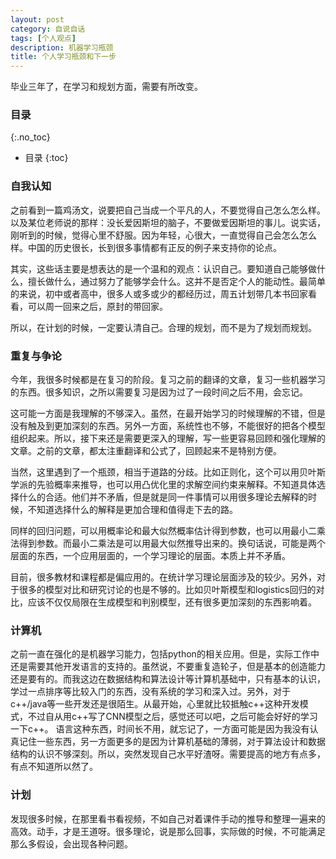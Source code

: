 ```yaml
---
layout: post
category: 自说自话
tags: [个人观点]
description: 机器学习瓶颈
title: 个人学习瓶颈和下一步
---
```


毕业三年了，在学习和规划方面，需要有所改变。

<!-- more -->

### 目录
{:.no_toc}

* 目录
{:toc}

### 自我认知
之前看到一篇鸡汤文，说要把自己当成一个平凡的人，不要觉得自己怎么怎么样。以及某位老师说的那样：没长爱因斯坦的脑子，不要做爱因斯坦的事儿。说实话，刚听到的时候，觉得心里不舒服。因为年轻，心很大，一直觉得自己会怎么怎么样。中国的历史很长，长到很多事情都有正反的例子来支持你的论点。

其实，这些话主要是想表达的是一个温和的观点：认识自己。要知道自己能够做什么，擅长做什么，通过努力了能够学会什么。这并不是否定个人的能动性。最简单的来说，初中或者高中，很多人或多或少的都经历过，周五计划带几本书回家看看，可以周一回来之后，原封的带回家。

所以，在计划的时候，一定要认清自己。合理的规划，而不是为了规划而规划。

### 重复与争论
今年，我很多时候都是在复习的阶段。复习之前的翻译的文章，复习一些机器学习的东西。很多知识，之所以需要复习是因为过了一段时间之后不用，会忘记。

这可能一方面是我理解的不够深入。虽然，在最开始学习的时候理解的不错，但是没有触及到更加深刻的东西。另外一方面，系统性也不够，不能很好的把各个模型组织起来。所以，接下来还是需要更深入的理解，写一些更容易回顾和强化理解的文章。之前的文章，都太注重翻译和公式了，回顾起来不是特别方便。

当然，这里遇到了一个瓶颈，相当于道路的分歧。比如正则化，这个可以用贝叶斯学派的先验概率来推导，也可以用凸优化里的求解空间约束来解释。不知道具体选择什么的合适。他们并不矛盾，但是就是同一件事情可以用很多理论去解释的时候，不知道选择什么的解释是更加合理和值得走下去的路。

同样的回归问题，可以用概率论和最大似然概率估计得到参数，也可以用最小二乘法得到参数。而最小二乘法是可以用最大似然推导出来的。换句话说，可能是两个层面的东西，一个应用层面的，一个学习理论的层面。本质上并不矛盾。

目前，很多教材和课程都是偏应用的。在统计学习理论层面涉及的较少。另外，对于很多的模型对比和研究讨论的也是不够的。比如贝叶斯模型和logistics回归的对比，应该不仅仅局限在生成模型和判别模型，还有很多更加深刻的东西影响着。

### 计算机
之前一直在强化的是机器学习能力，包括python的相关应用。但是，实际工作中还是需要其他开发语言的支持的。虽然说，不要重复造轮子，但是基本的创造能力还是要有的。而我这边在数据结构和算法设计等计算机基础中，只有基本的认识，学过一点排序等比较入门的东西，没有系统的学习和深入过。另外，对于c++/java等一些开发还是很陌生。从最开始，心里就比较抵触c++这种开发模式，不过自从用c++写了CNN模型之后，感觉还可以吧，之后可能会好好的学习一下c++。 语言这种东西，时间长不用，就忘记了，一方面可能是因为我没有认真记住一些东西，另一方面更多的是因为计算机基础的薄弱，对于算法设计和数据结构的认识不够深刻。所以，突然发现自己水平好渣呀。需要提高的地方有点多，有点不知道所以然了。

### 计划
发现很多时候，在那里看书看视频，不如自己对着课件手动的推导和整理一遍来的高效。动手，才是王道呀。很多理论，说是那么回事，实际做的时候，不可能满足那么多假设，会出现各种问题。
